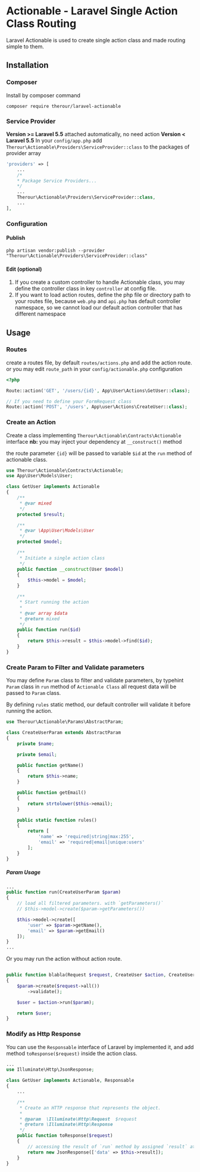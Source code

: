 # Actionable - Laravel Single Action Class Routing

Laravel Actionable is used to create single action class and made routing simple to them.

## Installation
### Composer
Install by composer command
```
composer require therour/laravel-actionable
```
### Service Provider
**Version >= Laravel 5.5** attached automatically, no need action
**Version < Laravel 5.5**
In your `config/app.php` add `Therour\Actionable\Providers\ServiceProvider::class` to the packages of provider array
```php
'providers' => [
    ...
    /*
    * Package Service Providers...
    */
    ...
    Therour\Actionable\Providers\ServiceProvider::class,
    ...
],
```
### Configuration
#### Publish
```
php artisan vendor:publish --provider "Therour\Actionable\Providers\ServiceProvider::class"
```

#### Edit (optional)
1. If you create a custom controller to handle Actionable class, you may define the controller class in key `controller` at config file.
2. If you want to load action routes, define the php file or directory path to your routes file, because `web.php` and `api.php` has default controller namespace, so we cannot load our default action controller that has different namespace

## Usage
### Routes
create a routes file, by default `routes/actions.php` and add the action route.
or you may edit `route_path` in your `config/actionable.php` configuration
```php
<?php

Route::action('GET', '/users/{id}', App\User\Actions\GetUser::class);

// If you need to define your FormRequest class
Route::action('POST', '/users', App\user\Actions\CreateUser::class);

```

### Create an Action
Create a class implementing `Therour\Actionable\Contracts\Actionable` interface
**nb:** you may inject your dependency at `__construct()` method

the route parameter `{id}` will be passed to variable `$id` at the `run` method of actionable class.

```php
use Therour\Actionable\Contracts\Actionable;
use App\User\Models\User;

class GetUser implements Actionable
{
    /**
     * @var mixed
     */
    protected $result;

    /**
     * @var \App\User\Models\User
     */
    protected $model;

    /**
     * Initiate a single action class
     */
    public function __construct(User $model)
    {
        $this->model = $model;
    }

    /**
     * Start running the action
     * 
     * @var array $data
     * @return mixed
     */
    public function run($id)
    {
        return $this->result = $this->model->find($id);
    }
}
```

### Create Param to Filter and Validate parameters
You may define `Param` class to filter and validate parameters, by typehint `Param` class in `run` method of `Actionable Class` all request data will be passed to `Param` class.

By defining `rules` static method, our default controller will validate it before running the action.

```php
use Therour\Actionable\Params\AbstractParam;

class CreateUserParam extends AbstractParam
{
    private $name;

    private $email;

    public function getName()
    {
        return $this->name;
    }

    public function getEmail()
    {
        return strtolower($this->email);
    }

    public static function rules()
    {
        return [
            'name' => 'required|string|max:255',
            'email' => 'required|email|unique:users'
        ];
    }
}
```
##### Param Usage
```php
...
public function run(CreateUserParam $param)
{
    // load all filtered parameters. with `getParameters()`
    // $this->model->create($param->getParameters())

    $this->model->create([
        'user' => $param->getName(),
        'email' => $param->getEmail()
    ]);
}
...
```
Or you may run the action without action route.
```php

public function blabla(Request $request, CreateUser $action, CreateUserParam $param)
{
    $param->create($request->all())
        ->validate();

    $user = $action->run($param);

    return $user;
}
```

### Modify as Http Response
You can use the `Responsable` interface of Laravel by implemented it, and add method `toResponse($request)` inside the action class.
```php
...
use Illuminate\Http\JsonResponse;

class GetUser implements Actionable, Responsable
{
    ...

    /**
     * Create an HTTP response that represents the object.
     *
     * @param  \Illuminate\Http\Request  $request
     * @return \Illuminate\Http\Response
     */
    public function toResponse($request)
    {
        // accessing the result of `run` method by assigned `result` attribute
        return new JsonResponse(['data' => $this->result]);
    }
}
```
